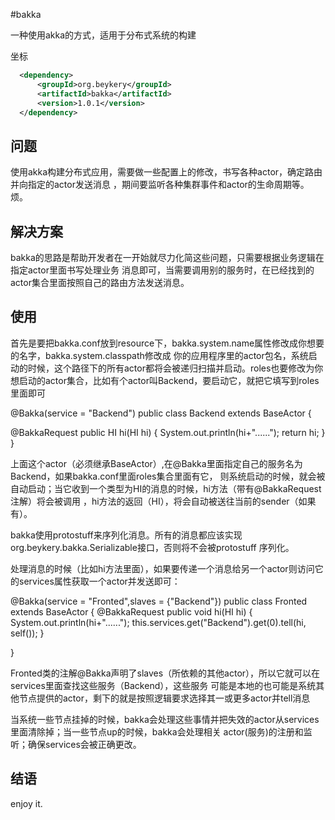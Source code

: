 #bakka

一种使用akka的方式，适用于分布式系统的构建

坐标

```xml
  <dependency>
      <groupId>org.beykery</groupId>
      <artifactId>bakka</artifactId>
      <version>1.0.1</version>
  </dependency>
```

## 问题

使用akka构建分布式应用，需要做一些配置上的修改，书写各种actor，确定路由并向指定的actor发送消息
，期间要监听各种集群事件和actor的生命周期等。烦。

## 解决方案

bakka的思路是帮助开发者在一开始就尽力化简这些问题，只需要根据业务逻辑在指定actor里面书写处理业务
消息即可，当需要调用别的服务时，在已经找到的actor集合里面按照自己的路由方法发送消息。

## 使用

首先是要把bakka.conf放到resource下，bakka.system.name属性修改成你想要的名字，bakka.system.classpath修改成
你的应用程序里的actor包名，系统启动的时候，这个路径下的所有actor都将会被递归扫描并启动。roles也要修改为你
想启动的actor集合，比如有个actor叫Backend，要启动它，就把它填写到roles里面即可

@Bakka(service = "Backend")
public class Backend extends BaseActor
{

  @BakkaRequest
  public HI hi(HI hi)
  {
    System.out.println(hi+"......");
    return hi;
  }
}

上面这个actor（必须继承BaseActor）,在@Bakka里面指定自己的服务名为Backend，如果bakka.conf里面roles集合里面有它，
则系统启动的时候，就会被自动启动；当它收到一个类型为HI的消息的时候，hi方法（带有@BakkaRequest注解）将会被调用
，hi方法的返回（HI），将会自动被送往当前的sender（如果有）。

bakka使用protostuff来序列化消息。所有的消息都应该实现org.beykery.bakka.Serializable接口，否则将不会被protostuff
序列化。

处理消息的时候（比如hi方法里面），如果要传递一个消息给另一个actor则访问它的services属性获取一个actor并发送即可：

@Bakka(service = "Fronted",slaves = {"Backend"})
public class Fronted extends BaseActor
{
  @BakkaRequest
  public void hi(HI hi)
  {
    System.out.println(hi+"......");
    this.services.get("Backend").get(0).tell(hi, self());
  }

}

Fronted类的注解@Bakka声明了slaves（所依赖的其他actor），所以它就可以在services里面查找这些服务（Backend），这些服务
可能是本地的也可能是系统其他节点提供的actor，剩下的就是按照逻辑要求选择其一或更多actor并tell消息

当系统一些节点挂掉的时候，bakka会处理这些事情并把失效的actor从services里面清除掉；当一些节点up的时候，bakka会处理相关
actor(服务)的注册和监听；确保services会被正确更改。

## 结语



enjoy it.


